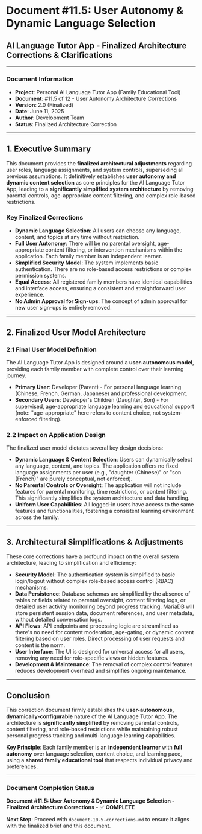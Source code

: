 # Document #11.5: User Autonomy & Dynamic Language Selection
## AI Language Tutor App - Finalized Architecture Corrections & Clarifications

---

### **Document Information**
- **Project**: Personal AI Language Tutor App (Family Educational Tool)
- **Document**: #11.5 of 12 - User Autonomy Architecture Corrections
- **Version**: 2.0 (Finalized)
- **Date**: June 11, 2025
- **Author**: Development Team
- **Status**: Finalized Architecture Correction

---

## **1. Executive Summary**

This document provides the **finalized architectural adjustments** regarding user roles, language assignments, and system controls, superseding all previous assumptions. It definitively establishes **user autonomy and dynamic content selection** as core principles for the AI Language Tutor App, leading to a **significantly simplified system architecture** by removing parental controls, age-appropriate content filtering, and complex role-based restrictions.

### **Key Finalized Corrections**
- **Dynamic Language Selection**: All users can choose any language, content, and topics at any time without restriction.
- **Full User Autonomy**: There will be no parental oversight, age-appropriate content filtering, or intervention mechanisms within the application. Each family member is an independent learner.
- **Simplified Security Model**: The system implements basic authentication. There are no role-based access restrictions or complex permission systems.
- **Equal Access**: All registered family members have identical capabilities and interface access, ensuring a consistent and straightforward user experience.
- **No Admin Approval for Sign-ups**: The concept of admin approval for new user sign-ups is entirely removed.

---

## **2. Finalized User Model Architecture**

### **2.1 Final User Model Definition**

The AI Language Tutor App is designed around a **user-autonomous model**, providing each family member with complete control over their learning journey.

* **Primary User**: Developer (Parent) - For personal language learning (Chinese, French, German, Japanese) and professional development.
* **Secondary Users**: Developer's Children (Daughter, Son) - For supervised, age-appropriate language learning and educational support (note: "age-appropriate" here refers to content choice, not system-enforced filtering).

### **2.2 Impact on Application Design**

The finalized user model dictates several key design decisions:

* **Dynamic Language & Content Selection**: Users can dynamically select any language, content, and topics. The application offers no fixed language assignments per user (e.g., "daughter (Chinese)" or "son (French)" are purely conceptual, not enforced).
* **No Parental Controls or Oversight**: The application will not include features for parental monitoring, time restrictions, or content filtering. This significantly simplifies the system architecture and data handling.
* **Uniform User Capabilities**: All logged-in users have access to the same features and functionalities, fostering a consistent learning environment across the family.

---

## **3. Architectural Simplifications & Adjustments**

These core corrections have a profound impact on the overall system architecture, leading to simplification and efficiency:

* **Security Model**: The authentication system is simplified to basic login/logout without complex role-based access control (RBAC) mechanisms.
* **Data Persistence**: Database schemas are simplified by the absence of tables or fields related to parental oversight, content filtering logs, or detailed user activity monitoring beyond progress tracking. MariaDB will store persistent session data, document references, and user metadata, without detailed conversation logs.
* **API Flows**: API endpoints and processing logic are streamlined as there's no need for content moderation, age-gating, or dynamic content filtering based on user roles. Direct processing of user requests and content is the norm.
* **User Interface**: The UI is designed for universal access for all users, removing any need for role-specific views or hidden features.
* **Development & Maintenance**: The removal of complex control features reduces development overhead and simplifies ongoing maintenance.

---

## **Conclusion**

This correction document firmly establishes the **user-autonomous, dynamically-configurable** nature of the AI Language Tutor App. The architecture is **significantly simplified** by removing parental controls, content filtering, and role-based restrictions while maintaining robust personal progress tracking and multi-language learning capabilities.

**Key Principle**: Each family member is an **independent learner** with **full autonomy** over language selection, content choice, and learning pace, using a **shared family educational tool** that respects individual privacy and preferences.

---

### **Document Completion Status**

**Document #11.5: User Autonomy & Dynamic Language Selection - Finalized Architecture Corrections** - ✅ **COMPLETE**

**Next Step**: Proceed with `document-10-5-corrections.md` to ensure it aligns with the finalized brief and this document.